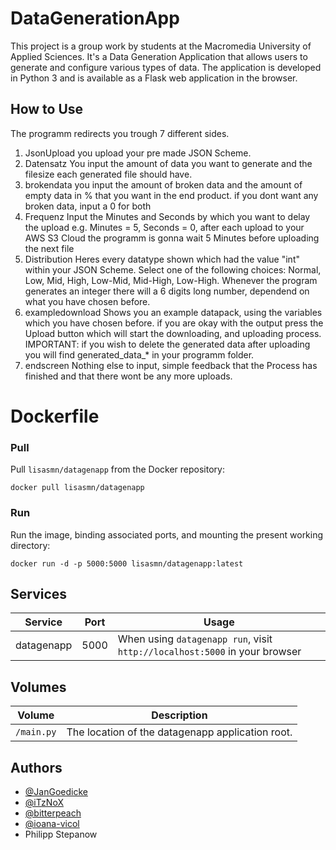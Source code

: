 
# DataGenerationApp

This project is a group work by students at the Macromedia University of Applied Sciences. It's a Data Generation Application that allows users to generate and configure various types of data. The application is developed in Python 3 and is available as a Flask web application in the browser.


## How to Use
The programm redirects you trough 7 different sides. 
1. JsonUpload
you upload your pre made JSON Scheme.
2. Datensatz
You input the amount of data you want to generate and the filesize each generated file should have.
3. brokendata
you input the amount of broken data and the amount of empty data in % that you want in the end product.
if you dont want any broken data, input a 0 for both
4. Frequenz
Input the Minutes and Seconds by which you want to delay the upload
e.g. Minutes = 5, Seconds = 0, after each upload to your AWS S3 Cloud the programm is gonna wait 5 Minutes before uploading the next file
5. Distribution
Heres every datatype shown which had the value "int" within your JSON Scheme.
Select one of the following choices: Normal, Low, Mid, High, Low-Mid, Mid-High, Low-High.
Whenever the program generates an integer there will a 6 digits long number, dependend on what you have chosen before.
6. exampledownload
Shows you an example datapack, using the variables which you have chosen before.
if you are okay with the output press the Upload button which will start the downloading, and uploading process.
IMPORTANT: if you wish to delete the generated data after uploading you will find generated_data_* in your programm folder.
7. endscreen
Nothing else to input, simple feedback that the Process has finished and that there wont be any more uploads.


# Dockerfile

### Pull 

Pull `lisasmn/datagenapp` from the Docker repository:

    docker pull lisasmn/datagenapp

### Run

Run the image, binding associated ports, and mounting the present working
directory:

    docker run -d -p 5000:5000 lisasmn/datagenapp:latest


## Services

Service     | Port | Usage
------------|------|------
datagenapp  | 5000 | When using `datagenapp run`, visit `http://localhost:5000` in your browser


## Volumes

Volume          | Description
----------------|-------------
`/main.py`      | The location of the datagenapp application root.

## Authors

- [@JanGoedicke](https://github.com/JanGoedicke)
- [@iTzNoX](https://github.com/iTzNoX)
- [@bitterpeach](https://github.com/bitterpeach)
- [@ioana-vicol](https://github.com/ioana-vicol)
- Philipp Stepanow

